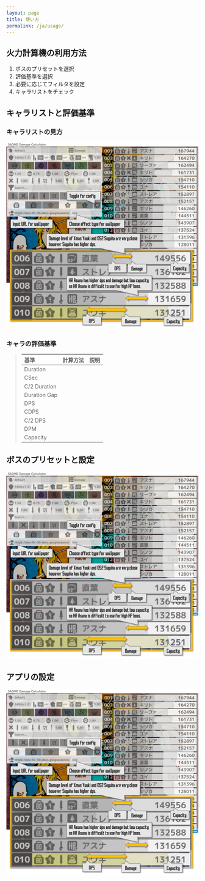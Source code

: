```yaml
---
layout: page
title: 使い方
permalink: /ja/usage/
---
```

## 火力計算機の利用方法
1. ボスのプリセットを選択
2. 評価基準を選択
3. 必要に応じてフィルタを設定
4. キャラリストをチェック

## キャラリストと評価基準
### キャラリストの見方
![Metrics Indicator](/image/saomd%20dc%20help.jpg)

### キャラの評価基準
> |基準|計算方法|説明|
> |:--|:--|:--|
> |Duration|||
> |CSec|||
> |C/2 Duration|||
> |Duration Gap|||
> |DPS|||
> |CDPS|||
> |C/2 DPS|||
> |DPM|||
> |Capacity|||

## ボスのプリセットと設定
![Boss Setting](/image/saomd%20dc%20help.jpg)

## アプリの設定
![App Configurations](/image/saomd%20dc%20help.jpg)


